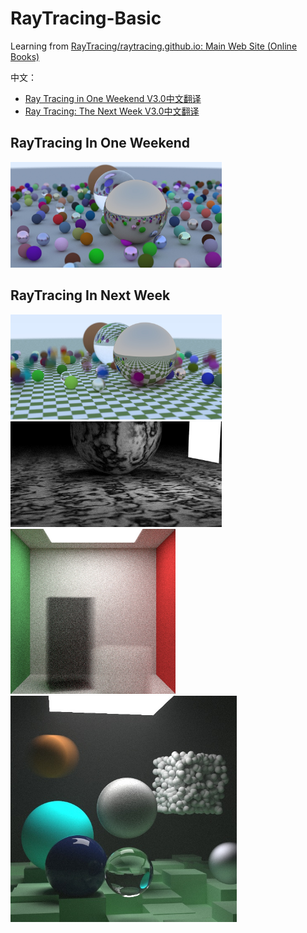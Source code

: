 # RayTracing-Basic

Learning from [RayTracing/raytracing.github.io: Main Web Site (Online Books)](https://github.com/RayTracing/raytracing.github.io)

中文：

- [Ray Tracing in One Weekend V3.0中文翻译](https://zhuanlan.zhihu.com/p/128582904)
- [Ray Tracing: The Next Week V3.0中文翻译](https://zhuanlan.zhihu.com/p/129372723)

## RayTracing In One Weekend

<img src="https://github.com/konas122/Hands-on-RayTracing/blob/main/pics/OneWeekend/output.jpg?raw=true" style="zoom: 33%;" />

## RayTracing In Next Week

<img src="https://github.com/konas122/Hands-on-RayTracing/blob/main/pics/NextWeek/chess_texture.jpg?raw=true" style="zoom: 33%;" />

<img src="https://github.com/konas122/Hands-on-RayTracing/blob/main/pics/NextWeek/simple_light.jpg?raw=true" style="zoom: 33%;" />

<img src="https://github.com/konas122/Hands-on-RayTracing/blob/main/pics/NextWeek/cornell_smoke.jpg?raw=true" style="zoom:33%;" />

<img src="https://github.com/konas122/Hands-on-RayTracing/blob/main/pics/NextWeek/final_scene.jpg?raw=true" style="zoom:67%;" />
